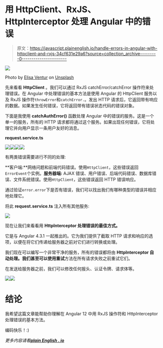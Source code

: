 # 用 HttpClient、RxJS、HttpInterceptor 处理 Angular 中的错误

> 原文：<https://javascript.plainenglish.io/handle-errors-in-angular-with-httpclient-and-rxjs-34cf631e29a6?source=collection_archive---------0----------------------->

![](img/1103f756b746bc6a801b7748f7c699af.png)

Photo by [Elisa Ventur](https://unsplash.com/@elisa_ventur?utm_source=medium&utm_medium=referral) on [Unsplash](https://unsplash.com?utm_source=medium&utm_medium=referral)

先来看看 **HttpClient** 。我们可以通过 RxJS catchError/catchError 操作符来处理错误。在 Angular 中处理错误的基本方法是使用 Angular 的 HttpClient 服务以及 RxJS 操作符`throwError`和`catchError.`。发出 HTTP 请求后，它返回带有响应的数据。如果发生任何错误，它将返回带有错误状态代码的错误对象。

下面是我使用 **catchAuthError()** 函数处理 Angular 中的错误的服务。这是一个单一的服务，所有的 HTTP 请求都将通过这个服务。如果出现任何错误，它将处理它并向用户显示一条用户友好的消息。

**request.service.ts**

![](img/74bb1c89ca8b28ef5e1420eeae9554b4.png)![](img/1db2ceaed2c75baea8c190737732bc05.png)![](img/602d5a1fdcca3f129573c479e125c1ff.png)![](img/22f25b05324bd06157f5d53b6a1da840.png)

有两类错误需要进行不同的处理:

**客户端:**网络问题和前端代码错误。使用`HttpClient`，这些错误返回`ErrorEvent`个实例。**服务器端:** AJAX 错误、用户错误、后端代码错误、数据库错误、文件系统错误。使用`HttpClient`，这些错误返回 HTTP 错误响应。

通过验证`error.error`下是否有错误，我们可以找出我们有哪种类型的错误并相应地处理它。

将此 **request.service.ts** 注入所有其他服务:

![](img/524a21320414c5aa8b64006fd289bb76.png)

现在让我们来看看用 **HttpInterceptor 处理错误的最佳方式。**

它是与 Angular 4.3.1 一起推出的。它为我们提供了截取 HTTP 请求和响应的选项，以便在将它们传递给服务器之前对它们进行转换或处理。

我们现在可以编写一个非常干净的服务，所有的错误都将由 **HttpInterceptor 自动处理。**我们甚至可以使用**重试**方法在所有请求失败之前重试它们。

在发送给服务器之前，我们可以修改任何报头、认证令牌、请求体等。

![](img/83343c5aa05cdac01c3c486fee82ad9d.png)![](img/599a6877178c6705a676fb71632b1490.png)

# 结论

我希望这篇文章能帮助你理解在 Angular 12 中用 RxJS 操作符和 HttpInterceptor 处理错误的基本方法。

编码快乐！:)

*更多内容请看*[***plain English . io***](http://plainenglish.io/)